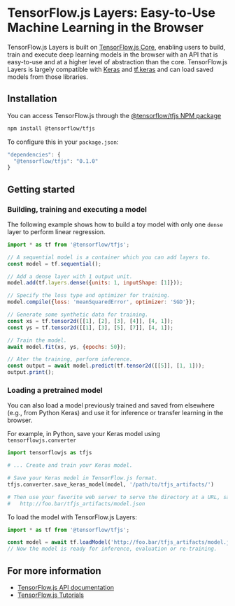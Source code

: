 # TensorFlow.js Layers: Easy-to-Use Machine Learning in the Browser

TensorFlow.js Layers is built on
[TensorFlow.js Core](https://github.com/tensorflow/tfjs-core), enabling users to
build, train and execute deep learning models in the browser with
an API that is easy-to-use and at a higher level of abstraction than
the core. TensorFlow.js Layers is largely compatible with
[Keras](https://keras.io/) and
[tf.keras](https://www.tensorflow.org/api_docs/python/tf/keras) and can
load saved models from those libraries.

## Installation

You can access TensorFlow.js through the
[@tensorflow/tfjs NPM package](https://www.npmjs.com/package/@tensorflow/tfjs)

```sh
npm install @tensorflow/tfjs
```

To configure this in your `package.json`:

```js
"dependencies": {
  "@tensorflow/tfjs": "0.1.0"
}
```

## Getting started

### Building, training and executing a model

The following example shows how to build a toy model with only one `dense` layer
to perform linear regression.

```js
import * as tf from '@tensorflow/tfjs';

// A sequential model is a container which you can add layers to.
const model = tf.sequential();

// Add a dense layer with 1 output unit.
model.add(tf.layers.dense({units: 1, inputShape: [1]}));

// Specify the loss type and optimizer for training.
model.compile({loss: 'meanSquaredError', optimizer: 'SGD'});

// Generate some synthetic data for training.
const xs = tf.tensor2d([[1], [2], [3], [4]], [4, 1]);
const ys = tf.tensor2d([[1], [3], [5], [7]], [4, 1]);

// Train the model.
await model.fit(xs, ys, {epochs: 50});

// Ater the training, perform inference.
const output = await model.predict(tf.tensor2d([[5]], [1, 1]));
output.print();
```

### Loading a pretrained model

You can also load a model previously trained and saved from elsewhere (e.g.,
from Python Keras) and use it for inference or transfer learning in the browser.

For example, in Python, save your Keras model using `tensorflowjs.converter`
```python
import tensorflowjs as tfjs

# ... Create and train your Keras model.

# Save your Keras model in TensorFlow.js format.
tfjs.converter.save_keras_model(model, '/path/to/tfjs_artifacts/')

# Then use your favorite web server to serve the directory at a URL, say
#   http://foo.bar/tfjs_artifacts/model.json
```

To load the model with TensorFlow.js Layers:

```js
import * as tf from '@tensorflow/tfjs';

const model = await tf.loadModel('http://foo.bar/tfjs_artifacts/model.json');
// Now the model is ready for inference, evaluation or re-training.
```

## For more information

- [TensorFlow.js API documentation](https://js.tensorflow.org/api/index.html)
- [TensorFlow.js Tutorials](https://js.tensorflow.org/tutorials/)
